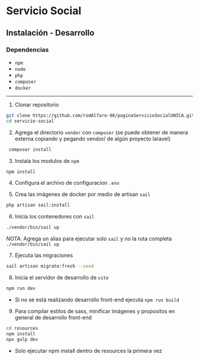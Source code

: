 # Servicio Social

## Instalación - Desarrollo



### Dependencias
* `npm`
* `node`
* `php`
* `composer`
* `docker`
---

1. Clonar repositorio

  ```sh
  git clone https://github.com/rodAlfaro-98/paginaServicioSocialUNICA.git
  cd servicio-social
  ```

2. Agrega el directorio `vendor` con `composer` (se puede obtener de manera externa copiando y pegando vendor/ de algún proyecto laravel)
  ```sh
   composer install
  ```
  
3. Instala los modulos de `npm`
  ```sh
  npm install
  ```
 
4. Configura el archivo de configuracion `.env`
  
  
5. Crea las imágenes de docker por medio de artisan `sail`
  ```sh
  php artisan sail:install
  ```
  

6. Inicia los contenedores con `sail`
  ```sh
  ./vendor/bin/sail up
  ```
  _NOTA_: Agrega un alias para ejecutar solo ``sail`` y no la ruta completa ``./vendor/bin/sail up``
  
7. Ejecuta las migraciones
  ```sh
  sail artisan migrate:fresh --seed
  ```
  
8. Inicia el servidor de desarrollo de `vite`
  ```sh
  npm run dev
  ```
  * Si no se está realizando desarrollo front-end ejecuta `npm run build`

9. Para compilar estilos de sass, minificar imágenes y propositos en general de desarrollo front-end
  ```sh
  cd resources
  npm install
  npx gulp dev
  ```
  * Solo ejecutar npm install dentro de resources la primera vez



